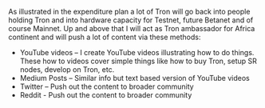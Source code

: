 
As illustrated in the expenditure plan a lot of Tron will go back into people holding Tron and into hardware capacity for Testnet, future Betanet and of course Mainnet. Up and above that I will act as Tron ambassador for Africa continent and will push a lot of content via these methods:

* YouTube videos – I create YouTube videos illustrating how to do things. These how to videos cover simple things like how to buy Tron, setup SR nodes, develop on Tron, etc.
* Medium Posts – Similar info but text based version of YouTube videos
* Twitter – Push out the content to broader community
* Reddit - Push out the content to broader community

